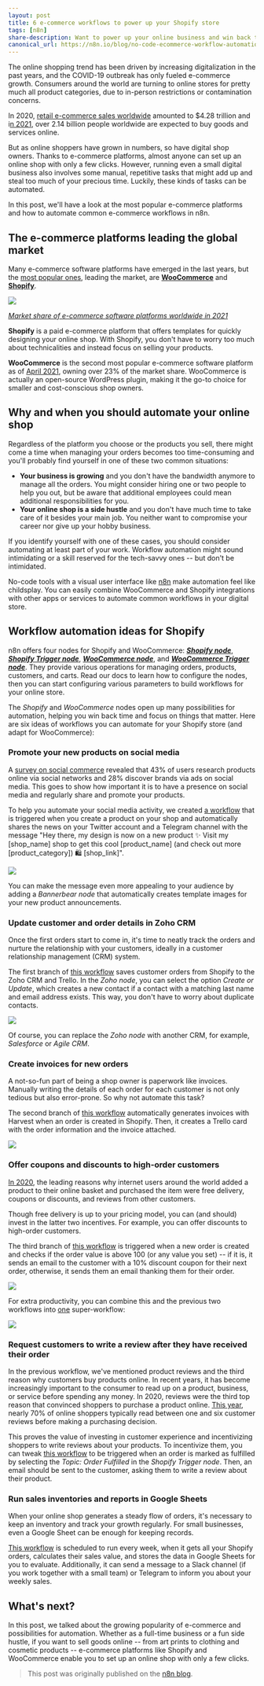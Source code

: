 ```yaml
---
layout: post
title: 6 e-commerce workflows to power up your Shopify store
tags: [n8n]
share-description: Want to power up your online business and win back time? Discover how no-code workflow automation can help!
canonical_url: https://n8n.io/blog/no-code-ecommerce-workflow-automations/
---
```


The online shopping trend has been driven by increasing digitalization in the past years, and the COVID-19 outbreak has only fueled e-commerce growth. Consumers around the world are turning to online stores for pretty much all product categories, due to in-person restrictions or contamination concerns.

In 2020, [retail e-commerce sales worldwide](https://www.statista.com/statistics/379046/worldwide-retail-e-commerce-sales/) amounted to $4.28 trillion and i[n 2021](https://www.statista.com/statistics/251666/number-of-digital-buyers-worldwide/), over 2.14 billion people worldwide are expected to buy goods and services online.

But as online shoppers have grown in numbers, so have digital shop owners. Thanks to e-commerce platforms, almost anyone can set up an online shop with only a few clicks. However, running even a small digital business also involves some manual, repetitive tasks that might add up and steal too much of your precious time. Luckily, these kinds of tasks can be automated.

In this post, we'll have a look at the most popular e-commerce platforms and how to automate common e-commerce workflows in n8n.


## The e-commerce platforms leading the global market

Many e-commerce software platforms have emerged in the last years, but the [most popular ones](https://www.statista.com/statistics/710207/worldwide-ecommerce-platforms-market-share/), leading the market, are **[WooCommerce](https://woocommerce.com/)** and [**Shopify**](https://www.shopify.com/).

![](https://n8n.io/blog/content/images/2021/09/statista_ecommerceplatforms.png)

[*Market share of e-commerce software platforms worldwide in 2021*](https://www.statista.com/statistics/950550/worldwide-ecommerce-platforms-market-share/)

**Shopify** is a paid e-commerce platform that offers templates for quickly designing your online shop. With Shopify, you don't have to worry too much about technicalities and instead focus on selling your products.

**WooCommerce** is the second most popular e-commerce software platform as of [April 2021](https://www.statista.com/statistics/710207/worldwide-ecommerce-platforms-market-share/), owning over 23% of the market share. WooCommerce is actually an open-source WordPress plugin, making it the go-to choice for smaller and cost-conscious shop owners.

## Why and when you should automate your online shop

Regardless of the platform you choose or the products you sell, there might come a time when managing your orders becomes too time-consuming and you'll probably find yourself in one of these two common situations:

-   **Your business is growing** and you don't have the bandwidth anymore to manage all the orders. You might consider hiring one or two people to help you out, but be aware that additional employees could mean additional responsibilities for you.
-   **Your online shop is a side hustle** and you don't have much time to take care of it besides your main job. You neither want to compromise your career nor give up your hobby business.

If you identify yourself with one of these cases, you should consider automating at least part of your work. Workflow automation might sound intimidating or a skill reserved for the tech-savvy ones -- but don't be intimidated.

No-code tools with a visual user interface like [n8n](https://n8n.io/) make automation feel like childsplay. You can easily combine WooCommerce and Shopify integrations with other apps or services to automate common workflows in your digital store.

## Workflow automation ideas for Shopify

n8n offers four nodes for Shopify and WooCommerce: [***Shopify node***](https://docs.n8n.io/nodes/n8n-nodes-base.shopify/), [***Shopify Trigger node***](https://docs.n8n.io/nodes/n8n-nodes-base.shopifyTrigger/), [***WooCommerce node***](https://docs.n8n.io/nodes/n8n-nodes-base.wooCommerce/), and [***WooCommerce Trigger node***](https://docs.n8n.io/nodes/n8n-nodes-base.wooCommerceTrigger/). They provide various operations for managing orders, products, customers, and carts. Read our docs to learn how to configure the nodes, then you can start configuring various parameters to build workflows for your online store.

The *Shopify* and *WooCommerce* nodes open up many possibilities for automation, helping you win back time and focus on things that matter. Here are six ideas of workflows you can automate for your Shopify store (and adapt for WooCommerce):

### Promote your new products on social media

A [survey on social commerce](https://www.statista.com/statistics/1031962/global-social-commerce-activities-age/) revealed that 43% of users research products online via social networks and 28% discover brands via ads on social media. This goes to show how important it is to have a presence on social media and regularly share and promote your products.

To help you automate your social media activity, we created [a workflow](https://n8n.io/workflows/1205) that is triggered when you create a product on your shop and automatically shares the news on your Twitter account and a Telegram channel with the message "Hey there, my design is now on a new product ✨ Visit my [shop_name] shop to get this cool [product_name] (and check out more [product_category]) 🛍️ [shop_link]".

![](https://lh4.googleusercontent.com/PfT3breNP11_HKVZtsbWEbvaQeAx6Lw9DndVq-cxhtkJd7omEgOVxzmaSp3lXU4vWbFLBXzo0McRpv3o0mUZrZQaDuKJoBcL1PqyoJ6aV3BC2Jr89Oly36Mvv9r-Dq-rFaHjiMTU=s0)

You can make the message even more appealing to your audience by adding a *Bannerbear node* that automatically creates template images for your new product announcements.

### Update customer and order details in Zoho CRM

Once the first orders start to come in, it's time to neatly track the orders and nurture the relationship with your customers, ideally in a customer relationship management (CRM) system.

The first branch of [this workflow](https://n8n.io/workflows/1206) saves customer orders from Shopify to the Zoho CRM and Trello. In the *Zoho node*, you can select the option *Create or Update*, which creates a new contact if a contact with a matching last name and email address exists. This way, you don't have to worry about duplicate contacts.

![](https://lh5.googleusercontent.com/VZPu93FFd12B4IH-MmCNYumKg_yt-SxoIPvF6uKI9KjM2unE4kUTdwE0t2R3DXUwc5CUA7Wy2iwVeoB37AnQ3pKrTv1lvr7BTPfPVG-VI7yV_m1ucxoKDf6xrHulPm1oY7JOkRxy=s0)

Of course, you can replace the *Zoho node* with another CRM, for example, *Salesforce* or *Agile CRM*.

### Create invoices for new orders

A not-so-fun part of being a shop owner is paperwork like invoices. Manually writing the details of each order for each customer is not only tedious but also error-prone. So why not automate this task?

The second branch of [this workflow](https://n8n.io/workflows/1206) automatically generates invoices with Harvest when an order is created in Shopify. Then, it creates a Trello card with the order information and the invoice attached.

![](https://lh3.googleusercontent.com/gQKFDQxQjHaujl4qDGx3HA7fxZzrEk9BYx7xph5d-Di69h8gWmVdZH53l_k6433ECcb61VMAzJRtFECbVnUfI1enrz-NGxKqbLLbbTtoDypbwr92lV30fpu_CmfROXWH-wkns_BB=s0)


### Offer coupons and discounts to high-order customers

[In 2020](https://www.statista.com/statistics/1231069/leading-reasons-for-buying-products-when-shopping-online/), the leading reasons why internet users around the world added a product to their online basket and purchased the item were free delivery, coupons or discounts, and reviews from other customers.

Though free delivery is up to your pricing model, you can (and should) invest in the latter two incentives. For example, you can offer discounts to high-order customers.

The third branch of [this workflow](https://n8n.io/workflows/1206) is triggered when a new order is created and checks if the order value is above 100 (or any value you set) -- if it is, it sends an email to the customer with a 10% discount coupon for their next order, otherwise, it sends them an email thanking them for their order.

![](https://lh6.googleusercontent.com/_hXeGJ0Zy91SxF_t_mXa3GYiyuJT2RyjmfCJeN92vtND7lsuJLo7oGbvDTPCg7TJQSOEaV1E0I3xgtJ_Z9O-2qu0MyX5hz9oUVsMwp4gp8Uajn2EI9f2J3j-1G4buWZm3b0kmB4-=s0)


For extra productivity, you can combine this and the previous two workflows into [one](https://n8n.io/workflows/1206) super-workflow:

![](https://lh6.googleusercontent.com/rrUF6JaAVO0z9RQmXa5BMHVgsFN9q7H4IbAI7r2WOvRCOwjjtaKoAQzcyb78HNEqSbwFd4hqNHYBH9mMqKd-xgVRPE1BwT3Jq0JjP-g-OWaowQArRJoUecsFM2gdzlbKrn1l6geb=s0)


### Request customers to write a review after they have received their order

In the previous workflow, we've mentioned product reviews and the third reason why customers buy products online. In recent years, it has become increasingly important to the consumer to read up on a product, business, or service before spending any money. In 2020, reviews were the third top reason that convinced shoppers to purchase a product online. [This year](https://www.statista.com/statistics/1020836/share-of-shoppers-reading-reviews-before-purchase/), nearly 70% of online shoppers typically read between one and six customer reviews before making a purchasing decision.

This proves the value of investing in customer experience and incentivizing shoppers to write reviews about your products. To incentivize them, you can tweak [this workflow](https://n8n.io/workflows/1206) to be triggered when an order is marked as fulfilled by selecting the *Topic: Order Fulfilled* in the *Shopify Trigger node*. Then, an email should be sent to the customer, asking them to write a review about their product.

### Run sales inventories and reports in Google Sheets

When your online shop generates a steady flow of orders, it's necessary to keep an inventory and track your growth regularly. For small businesses, even a Google Sheet can be enough for keeping records.

[This workflow](https://n8n.io/workflows/1207) is scheduled to run every week, when it gets all your Shopify orders, calculates their sales value, and stores the data in Google Sheets for you to evaluate. Additionally, it can send a message to a Slack channel (if you work together with a small team) or Telegram to inform you about your weekly sales.

## What's next?

In this post, we talked about the growing popularity of e-commerce and possibilities for automation. Whether as a full-time business or a fun side hustle, if you want to sell goods online -- from art prints to clothing and cosmetic products -- e-commerce platforms like Shopify and WooCommerce enable you to set up an online shop with only a few clicks.

> This post was originally published on the [n8n blog](https://n8n.io/blog/no-code-ecommerce-workflow-automations/).